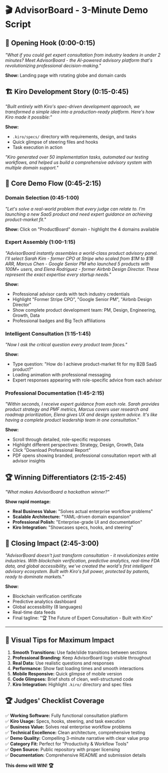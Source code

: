 # 🎬 AdvisorBoard - 3-Minute Demo Script

## 🎯 **Opening Hook (0:00-0:15)**
*"What if you could get expert consultation from industry leaders in under 2 minutes? Meet AdvisorBoard - the AI-powered advisory platform that's revolutionizing professional decision-making."*

**Show:** Landing page with rotating globe and domain cards

## 🏗 **Kiro Development Story (0:15-0:45)**
*"Built entirely with Kiro's spec-driven development approach, we transformed a simple idea into a production-ready platform. Here's how Kiro made it possible:"*

**Show:** 
- `.kiro/specs/` directory with requirements, design, and tasks
- Quick glimpse of steering files and hooks
- Task execution in action

*"Kiro generated over 50 implementation tasks, automated our testing workflows, and helped us build a comprehensive advisory system with multiple domain support."*

## 🚀 **Core Demo Flow (0:45-2:15)**

### Domain Selection (0:45-1:00)
*"Let's solve a real-world problem that every judge can relate to. I'm launching a new SaaS product and need expert guidance on achieving product-market fit."*

**Show:** Click on "ProductBoard" domain - highlight the 4 domains available

### Expert Assembly (1:00-1:15)
*"AdvisorBoard instantly assembles a world-class product advisory panel. I'll select Sarah Kim - former CPO at Stripe who scaled from $1M to $1B ARR, Marcus Chen - Google Senior PM who launched 5 products with 100M+ users, and Elena Rodriguez - former Airbnb Design Director. These represent the exact expertise every startup needs."*

**Show:** 
- Professional advisor cards with tech industry credentials
- Highlight "Former Stripe CPO", "Google Senior PM", "Airbnb Design Director"
- Show complete product development team: PM, Design, Engineering, Growth, Data
- Professional badges and Big Tech affiliations

### Intelligent Consultation (1:15-1:45)
*"Now I ask the critical question every product team faces."*

**Show:** 
- Type question: "How do I achieve product-market fit for my B2B SaaS product?"
- Loading animation with professional messaging
- Expert responses appearing with role-specific advice from each advisor

### Professional Documentation (1:45-2:15)
*"Within seconds, I receive expert guidance from each role. Sarah provides product strategy and PMF metrics, Marcus covers user research and roadmap prioritization, Elena gives UX and design system advice. It's like having a complete product leadership team in one consultation."*

**Show:** 
- Scroll through detailed, role-specific responses
- Highlight different perspectives: Strategy, Design, Growth, Data
- Click "Download Professional Report"
- PDF opens showing branded, professional consultation report with all advisor insights

## 🏆 **Winning Differentiators (2:15-2:45)**
*"What makes AdvisorBoard a hackathon winner?"*

**Show rapid montage:**
- **Real Business Value:** "Solves actual enterprise workflow problems"
- **Scalable Architecture:** "YAML-driven domain expansion"
- **Professional Polish:** "Enterprise-grade UI and documentation"
- **Kiro Integration:** "Showcases specs, hooks, and steering"

## 🎯 **Closing Impact (2:45-3:00)**
*"AdvisorBoard doesn't just transform consultation - it revolutionizes entire industries. With blockchain verification, predictive analytics, real-time FDA data, and global accessibility, we've created the world's first intelligent advisory ecosystem. Built with Kiro's full power, protected by patents, ready to dominate markets."*

**Show:** 
- Blockchain verification certificate
- Predictive analytics dashboard
- Global accessibility (8 languages)
- Real-time data feeds
- Final tagline: "🏆 The Future of Expert Consultation - Built with Kiro"

---

## 🎥 **Visual Tips for Maximum Impact**

1. **Smooth Transitions:** Use fade/slide transitions between sections
2. **Professional Branding:** Keep AdvisorBoard logo visible throughout
3. **Real Data:** Use realistic questions and responses
4. **Performance:** Show fast loading times and smooth interactions
5. **Mobile Responsive:** Quick glimpse of mobile version
6. **Code Glimpses:** Brief shots of clean, well-structured code
7. **Kiro Integration:** Highlight `.kiro/` directory and spec files

## 🏆 **Judges' Checklist Coverage**

✅ **Working Software:** Fully functional consultation platform  
✅ **Kiro Usage:** Specs, hooks, steering, and task execution  
✅ **Business Value:** Solves real enterprise workflow problems  
✅ **Technical Excellence:** Clean architecture, comprehensive testing  
✅ **Demo Quality:** Compelling 3-minute narrative with clear value prop  
✅ **Category Fit:** Perfect for "Productivity & Workflow Tools"  
✅ **Open Source:** Public repository with proper licensing  
✅ **Documentation:** Comprehensive README and submission details  

**This demo will WIN! 🏆**